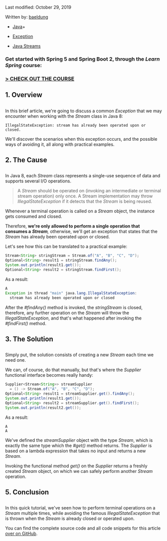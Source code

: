 Last modified: October 29, 2019

Written by: [baeldung](https://www.baeldung.com/author/baeldung "Posts by baeldung")

-   [Java](https://www.baeldung.com/category/java)+

-   [Exception](https://www.baeldung.com/tag/exception)
-   [Java Streams](https://www.baeldung.com/tag/java-streams)

### **Get started with Spring 5 and Spring Boot 2, through the _Learn Spring_ course:**

### **[> CHECK OUT THE COURSE](https://www.baeldung.com/ls-course-start)**

## **1. Overview**[](https://www.baeldung.com/java-stream-operated-upon-or-closed-exception#overview)

## [](https://www.baeldung.com/java-stream-operated-upon-or-closed-exception#overview)

In this brief article, we're going to discuss a common _Exception_ that we may encounter when working with the _Stream_ class in Java 8:

```plaintext
IllegalStateException: stream has already been operated upon or closed.
```

We'll discover the scenarios when this exception occurs, and the possible ways of avoiding it, all along with practical examples.

## **2. The Cause**[](https://www.baeldung.com/java-stream-operated-upon-or-closed-exception#cause)

## [](https://www.baeldung.com/java-stream-operated-upon-or-closed-exception#cause)

In Java 8, each _Stream_ class represents a single-use sequence of data and supports several I/O operations.

> A _Stream_ should be operated on (invoking an intermediate or terminal stream operation) only once. A Stream implementation may throw _IllegalStateException_ if it detects that the _Stream_ is being reused.

Whenever a terminal operation is called on a _Stream_ object, the instance gets consumed and closed.

Therefore, **we're only allowed to perform a single operation that consumes a** _**Stream**,_ otherwise, we'll get an exception that states that the _Stream_ has already been operated upon or closed.

Let's see how this can be translated to a practical example:

```java
Stream<String> stringStream = Stream.of("A", "B", "C", "D");
Optional<String> result1 = stringStream.findAny(); 
System.out.println(result1.get()); 
Optional<String> result2 = stringStream.findFirst();
```

As a result:

```java
A
Exception in thread "main" java.lang.IllegalStateException: 
  stream has already been operated upon or closed
```

After the _#findAny()_ method is invoked, the _stringStream_ is closed, therefore, any further operation on the _Stream_ will throw the _IllegalStateException_, and that's what happened after invoking the _#findFirst()_ method.

## **3. The Solution**[](https://www.baeldung.com/java-stream-operated-upon-or-closed-exception#solution)

## [](https://www.baeldung.com/java-stream-operated-upon-or-closed-exception#solution)

Simply put, the solution consists of creating a new _Stream_ each time we need one.

We can, of course, do that manually, but that's where the _Supplier_ functional interface becomes really handy:

```java
Supplier<Stream<String>> streamSupplier 
  = () -> Stream.of("A", "B", "C", "D");
Optional<String> result1 = streamSupplier.get().findAny();
System.out.println(result1.get());
Optional<String> result2 = streamSupplier.get().findFirst();
System.out.println(result2.get());
```

As a result:

```plaintext
A
A
```

We've defined the _streamSupplier_ object with the type _Stream<String>_, which is exactly the same type which the _#get()_ method returns. The _Supplier_ is based on a lambda expression that takes no input and returns a new _Stream_.

Invoking the functional method _get()_ on the _Supplier_ returns a freshly created _Stream_ object, on which we can safely perform another _Stream_ operation.

## **5. Conclusion**[](https://www.baeldung.com/java-stream-operated-upon-or-closed-exception#conclusion)

## [](https://www.baeldung.com/java-stream-operated-upon-or-closed-exception#conclusion)

In this quick tutorial, we've seen how to perform terminal operations on a _Stream_ multiple times, while avoiding the famous _IllegalStateException_ that is thrown when the _Stream_ is already closed or operated upon.

You can find the complete source code and all code snippets for this article [over on GitHub](https://github.com/eugenp/tutorials/tree/master/core-java-modules/core-java-streams).